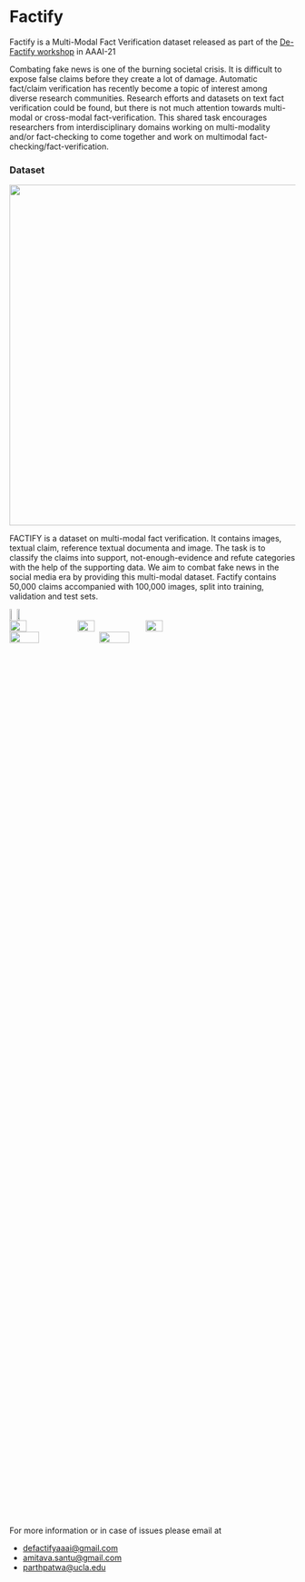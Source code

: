 # Factify


<p>Factify is a Multi-Modal Fact Verification dataset released as part of the <a href="https://aiisc.ai/defactify/">De-Factify workshop</a> in AAAI-21</p>
<p>Combating fake news is one of the burning societal crisis. It is difficult to expose false claims before they create a lot of damage. Automatic fact/claim verification has recently become a topic of interest among diverse research communities. Research efforts and datasets on text fact verification could be found, but there is not much attention towards multi-modal or cross-modal fact-verification. This shared task encourages researchers from interdisciplinary domains working on multi-modality and/or fact-checking to come together and work on multimodal fact-checking/fact-verification.</p>

<h3>Dataset</h3>
<p><img style="height: 15vh;" src="https://aiisc.ai/defactify/img/factify_logo.png" alt="" /></p>
<p>FACTIFY is a dataset on multi-modal fact verification. It contains images, textual claim, reference textual documenta and image. The task is to classify the claims into support, not-enough-evidence and refute categories with the help of the supporting data. We aim to combat fake news in the social media era by providing this multi-modal dataset. Factify contains 50,000 claims accompanied with 100,000 images, split into training, validation and test sets.</p>
<div style="overflow-y: scroll; height: 40vh; max-width: 50vw;">
  <div style="display: flex; width: fit-content;">
    <img class="mySlides" src="https://aiisc.ai/defactify/img/fake_1.jpg" alt="" width="33%" />
    <img class="mySlides" src="https://aiisc.ai/defactify/img/fake_2.jpg" alt="" width="33%" />
  </div>
  <div style="display: flex;">
    <img class="mySlides" src="https://aiisc.ai/defactify/img/pfizer_ceo.png" alt="" width="25%" /> 
    <img class="mySlides" src="https://aiisc.ai/defactify/img/baiden_corona.png" alt="" width="25%" /> 
    <img class="mySlides" src="https://aiisc.ai/defactify/img/fake_8.jpg" alt="" width="25%" /> 
  </div>
  <div style="display: flex;">
    <img class="mySlides" src="https://aiisc.ai/defactify/img/trump_osama.png" alt="" width="33%" />
    <img class="mySlides" src="https://aiisc.ai/defactify/img/fake_4.jpg" alt="" width="33%" /> 
  </div>
</div>

<p>For more information or in case of issues please email at</p>
<ul>
<li><a href="mailto:defactifyaaai@gmail.com">defactifyaaai@gmail.com</a></li>
<li><a href="mailto:amitava.santu@gmail.com">amitava.santu@gmail.com</a></li>
<li><a href="mailto:parthpatwa@ucla.edu">parthpatwa@ucla.edu</a></li>
</ul>
